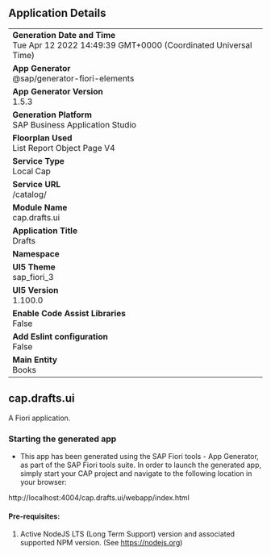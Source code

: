 ## Application Details
|               |
| ------------- |
|**Generation Date and Time**<br>Tue Apr 12 2022 14:49:39 GMT+0000 (Coordinated Universal Time)|
|**App Generator**<br>@sap/generator-fiori-elements|
|**App Generator Version**<br>1.5.3|
|**Generation Platform**<br>SAP Business Application Studio|
|**Floorplan Used**<br>List Report Object Page V4|
|**Service Type**<br>Local Cap|
|**Service URL**<br>/catalog/
|**Module Name**<br>cap.drafts.ui|
|**Application Title**<br>Drafts|
|**Namespace**<br>|
|**UI5 Theme**<br>sap_fiori_3|
|**UI5 Version**<br>1.100.0|
|**Enable Code Assist Libraries**<br>False|
|**Add Eslint configuration**<br>False|
|**Main Entity**<br>Books|

## cap.drafts.ui

A Fiori application.

### Starting the generated app

-   This app has been generated using the SAP Fiori tools - App Generator, as part of the SAP Fiori tools suite.  In order to launch the generated app, simply start your CAP project and navigate to the following location in your browser:

http://localhost:4004/cap.drafts.ui/webapp/index.html

#### Pre-requisites:

1. Active NodeJS LTS (Long Term Support) version and associated supported NPM version.  (See https://nodejs.org)


